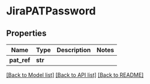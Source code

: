 # JiraPATPassword

## Properties
Name | Type | Description | Notes
------------ | ------------- | ------------- | -------------
**pat_ref** | **str** |  | 

[[Back to Model list]](../README.md#documentation-for-models) [[Back to API list]](../README.md#documentation-for-api-endpoints) [[Back to README]](../README.md)

